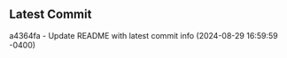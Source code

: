 
## Latest Commit
a4364fa - Update README with latest commit info (2024-08-29 16:59:59 -0400) <Yunxi-Zhou>
